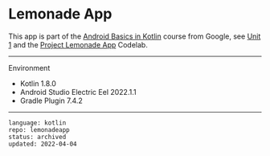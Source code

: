 # Lemonade App

This app is part of the [Android Basics in Kotlin] course from Google, see [Unit 1] and the [Project Lemonade App] Codelab.

[Android Basics in Kotlin]: https://developer.android.com/courses/android-basics-kotlin/course
[Unit 1]: https://developer.android.com/courses/android-basics-kotlin/unit-1
[Project Lemonade App]: https://developer.android.com/codelabs/basic-android-kotlin-training-project-lemonade

---

Environment

- Kotlin 1.8.0
- Android Studio Electric Eel 2022.1.1
- Gradle Plugin 7.4.2

---

```
language: kotlin
repo: lemonadeapp
status: archived
updated: 2022-04-04
```
